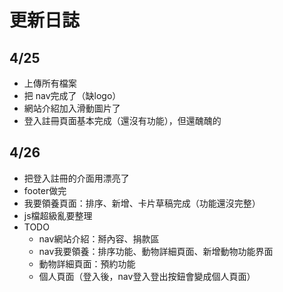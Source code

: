 # 更新日誌

## 4/25
- 上傳所有檔案
- 把 nav完成了（缺logo）
- 網站介紹加入滑動圖片了
- 登入註冊頁面基本完成（還沒有功能），但還醜醜的

## 4/26
- 把登入註冊的介面用漂亮了
- footer做完
- 我要領養頁面：排序、新增、卡片草稿完成（功能還沒完整）
- js檔超級亂要整理
- TODO
    - nav網站介紹：掰內容、捐款區
    - nav我要領養：排序功能、動物詳細頁面、新增動物功能界面
    - 動物詳細頁面：預約功能
    - 個人頁面（登入後，nav登入登出按鈕會變成個人頁面）